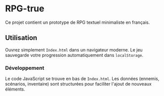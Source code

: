 # RPG-true

Ce projet contient un prototype de RPG textuel minimaliste en français.

## Utilisation

Ouvrez simplement `Index.html` dans un navigateur moderne. Le jeu sauvegarde
votre progression automatiquement dans `localStorage`.

### Développement

Le code JavaScript se trouve en bas de `Index.html`. Les données (ennemis,
scénarios, inventaire) sont structurées pour faciliter l'ajout de nouveaux
éléments.
